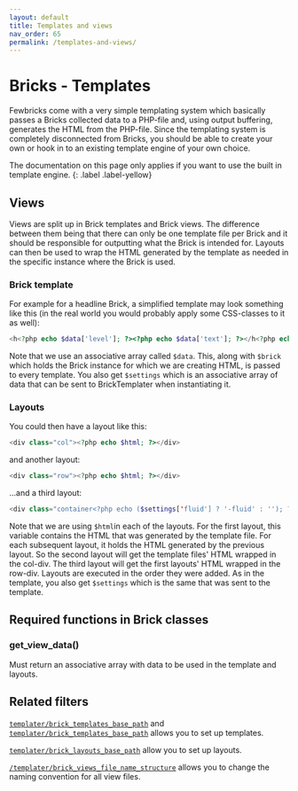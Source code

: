 ```yaml
---
layout: default
title: Templates and views 
nav_order: 65
permalink: /templates-and-views/
---
```


# Bricks - Templates
Fewbricks come with a very simple templating system which basically passes a Bricks collected data to a PHP-file and,
 using output buffering, generates the HTML from the PHP-file. Since the templating system is completely disconnected 
 from Bricks, you should be able to create your own or hook in to an existing template engine of your own choice.
 
The documentation on this page only applies if you want to use the built in template engine.
{: .label .label-yellow}

## Views
Views are split up in Brick templates and Brick views. The difference between them being that there can only be one 
template file per Brick and it should be responsible for outputting what the Brick is intended for. Layouts can then 
be used to wrap the HTML generated by the template as needed in the specific instance where the Brick is used.

### Brick template
For example for a headline Brick, a simplified template may look something like this (in the real world you would
probably apply some CSS-classes to it as well):

```php
<h<?php echo $data['level']; ?><?php echo $data['text']; ?></h<?php echo $data['level'] ?>>
```

Note that we use an associative array called `$data`. This, along with `$brick` which holds the Brick instance for which
 we are creating HTML, is passed to every template. You also get `$settings` which is an associative array 
 of data that can be sent to BrickTemplater when instantiating it.

### Layouts
You could then have a layout like this:

```php
<div class="col"><?php echo $html; ?></div>
```

and another layout:

```php
<div class="row"><?php echo $html; ?></div>
```

...and a third layout:

```php
<div class="container<?php echo ($settings['fluid'] ? '-fluid' : ''); ?>"><?php echo $html; ?></div>
```

Note that we are using `$html`in each of the layouts. For the first layout, this variable contains the HTML that 
was generated by the template file. For each subsequent layout, it holds the HTML generated by the previous layout. 
So the second layout will get the template files' HTML wrapped in the col-div. The third layout will get the 
first layouts' HTML wrapped in the row-div. Layouts are executed in the order they were added. As in the template, you
also get `$settings` which is the same that was sent to the template.

## Required functions in Brick classes

### get_view_data()
Must return an associative array with data to be used in the template and layouts.

## Related filters
[`templater/brick_templates_base_path`](/filters/templater--brick-templates-base-path) and 
[`templater/brick_templates_base_path`](/filters/templater--brick-templates-base-path) allows you to set up templates.

[`templater/brick_layouts_base_path`](/filters/templater--brick-layouts-base-path/) allow you to set up layouts.

[`/templater/brick_views_file_name_structure`](/filters/templater--brick-views-file-name-structure/) allows you to 
change the naming convention for all view files.  
